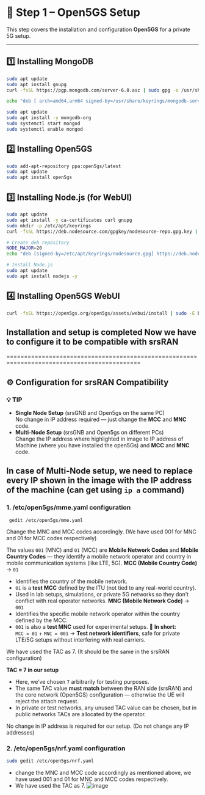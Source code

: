 # 📡 Step 1 – Open5GS Setup

This step covers the installation and configuration **Open5GS** for a private 5G setup.

---

## 1️⃣ Installing MongoDB
```bash
sudo apt update
sudo apt install gnupg
curl -fsSL https://pgp.mongodb.com/server-6.0.asc | sudo gpg -o /usr/share/keyrings/mongodb-server-6.0.gpg --dearmor

echo "deb [ arch=amd64,arm64 signed-by=/usr/share/keyrings/mongodb-server-6.0.gpg] https://repo.mongodb.org/apt/ubuntu jammy/mongodb-org/6.0 multiverse" | sudo tee /etc/apt/sources.list.d/mongodb-org-6.0.list

sudo apt update
sudo apt install -y mongodb-org
sudo systemctl start mongod
sudo systemctl enable mongod
```


## 2️⃣ Installing Open5GS
```bash
sudo add-apt-repository ppa:open5gs/latest
sudo apt update
sudo apt install open5gs
```



## 3️⃣ Installing Node.js (for WebUI)
```bash
sudo apt update
sudo apt install -y ca-certificates curl gnupg
sudo mkdir -p /etc/apt/keyrings
curl -fsSL https://deb.nodesource.com/gpgkey/nodesource-repo.gpg.key | sudo gpg --dearmor -o /etc/apt/keyrings/nodesource.gpg

# Create deb repository
NODE_MAJOR=20
echo "deb [signed-by=/etc/apt/keyrings/nodesource.gpg] https://deb.nodesource.com/node_$NODE_MAJOR.x nodistro main" | sudo tee /etc/apt/sources.list.d/nodesource.list

# Install Node.js
sudo apt update
sudo apt install nodejs -y
```


## 4️⃣ Installing Open5GS WebUI
```bash
curl -fsSL https://open5gs.org/open5gs/assets/webui/install | sudo -E bash -
```

## Installation and setup is completed Now we have to configure it to be compatible with srsRAN
============================================================================================

## ⚙️ Configuration for srsRAN Compatibility
### 💡 TIP
- **Single Node Setup** (srsGNB and Open5gs on the same PC)  
  No change in IP address required — just change the **MCC** and **MNC** code.
- **Multi-Node Setup** (srsGNB and Open5gs on different PCs)  
  Change the IP address where highlighted in image to IP address of Machine (where you have installed the open5Gs) and **MCC** and **MNC** code.


## In case of Multi-Node setup, we need to replace every IP shown in the image with the IP address of the machine (can get using `ip a` command)


### 1.   /etc/open5gs/mme.yaml configuration
```
 gedit /etc/open5gs/mme.yaml
```
Change the MNC and MCC codes accordingly.
(We have used 001 for MNC and 01 for MCC codes respectively)

The values `001` (MNC) and `01` (MCC) are **Mobile Network Codes** and **Mobile Country Codes** — they identify a mobile network operator and country in mobile communication systems (like LTE, 5G).
**MCC (Mobile Country Code)** → `01`  
- Identifies the country of the mobile network.  
- `01` is a **test MCC** defined by the ITU (not tied to any real-world country).  
- Used in lab setups, simulations, or private 5G networks so they don’t conflict with real operator networks.
**MNC (Mobile Network Code)** → `001`  
- Identifies the specific mobile network operator within the country defined by the MCC.  
- `001` is also a **test MNC** used for experimental setups.
📌 **In short:**  
`MCC = 01` + `MNC = 001` → **Test network identifiers**, safe for private LTE/5G setups without interfering with real carriers.



We have used the TAC as 7.
(It should be the same in the srsRAN configuration)

**TAC = 7 in our setup**  
- Here, we’ve chosen `7` arbitrarily for testing purposes.  
- The same TAC value **must match** between the RAN side (srsRAN) and the core network (Open5GS) configuration — otherwise the UE will reject the attach request.  
- In private or test networks, any unused TAC value can be chosen, but in public networks TACs are allocated by the operator.


No change in IP address is required for our setup.
(Do not change any IP addresses)



### 2.   /etc/open5gs/nrf.yaml configuration
```bash
sudo gedit /etc/open5gs/nrf.yaml
```
- change the MNC and MCC code accordingly as mentioned above, we have used 001 and 01 for MNC and MCC codes respectively.
- We have used the TAC as 7.
![image](https://github.com/user-attachments/assets/5f3f02d0-e10e-4a57-bdb9-5e1dbb0233e8)

